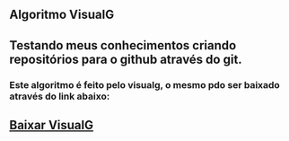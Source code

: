 ## Algoritmo VisualG
## Testando meus conhecimentos criando repositórios para o github através do git.

### Este algoritmo é feito pelo visualg, o mesmo pdo ser baixado através do link abaixo: 

## [Baixar VisualG](https://visualg3.com.br/baixar-o-visualg3-0/)
